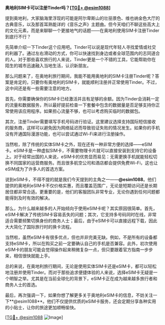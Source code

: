 **奥地利SIM卡可以注册Tinder吗？[[TG💪+ @esim1088](https://t.me/s/esim1088)]**

提到奥地利，大家脑海里浮现的可能是阿尔卑斯山的壮丽景色、维也纳金色大厅的古典音乐，以及那首耳熟能详的《音乐之声》主题曲。但今天咱们不聊这些高大上的文化元素，而是来聊聊一个更接地气的话题——在奥地利使用SIM卡注册Tinder到底行不行？

先简单介绍一下Tinder这个应用吧。Tinder可以说是现代年轻人寻找爱情或社交的利器了。通过左右滑动的方式，你可以快速找到身边或者全球范围内的志同道合的人。对于那些喜欢旅行的人来说，Tinder更是一个不错的工具，它能帮助你在陌生的城市迅速融入当地生活，认识新朋友。

那么问题来了，在奥地利旅行期间，我能不能用奥地利的SIM卡注册Tinder呢？答案是肯定的，只要你有奥地利的SIM卡，就能顺利注册并正常使用Tinder。不过，这中间还是有一些需要注意的地方。

首先，你需要确保你的SIM卡已经激活并且有足够的余额。因为Tinder会消耗一定的流量和数据服务，所以最好提前检查一下套餐中包含的数据量是否足够支持你正常使用该应用程序。如果担心流量不够，也可以考虑购买临时的数据包。

其次，注册Tinder需要填写手机号码进行验证。这里建议选择支持国际短信接收的服务商，这样可以避免因为网络延迟而导致验证失败的情况发生。如果你的手机没有开通国际漫游功能，也可以尝试通过Wi-Fi来进行注册操作。

当然啦，除了传统的实体SIM卡之外，现在还有一种非常方便的选择——eSIM卡。eSIM卡是一种虚拟SIM卡，不需要物理卡片就可以直接安装到支持它的设备上。对于经常出国的人来说，eSIM卡的优势显而易见：无需更换手机就能轻松切换不同国家的运营商服务。而且很多航空公司和酒店都会提供免费Wi-Fi，这也让eSIM成为了许多人的首选方案。

说到eSIM卡，不得不提的就是我们今天提到的主角之一——**@esim1088**。他们提供的奥地利eSIM卡不仅价格实惠，而且覆盖范围广，无论是短期访问还是长期居住都非常合适。更重要的是，他们的客服团队非常专业，无论你遇到任何问题都能得到及时有效的解决。

那么，为什么越来越多的人开始倾向于使用eSIM卡呢？其实原因很简单。首先，eSIM卡解决了传统SIM卡容易丢失的问题；其次，它支持多号码同时在线，非常适合需要频繁切换身份的商务人士；最后，由于eSIM卡可以直接远程下载，因此大大简化了国际旅行时的换卡流程。

当然啦，虽然eSIM卡有很多优点，但也并非完美无缺。例如，不是所有的设备都支持eSIM卡，所以在购买之前一定要确认自己的手机是否兼容。此外，初次使用eSIM卡的朋友可能会觉得操作起来稍微复杂一点，但只要跟着官方指南一步步来，相信很快就能上手。

总的来说，在奥地利旅行期间，无论是使用实体SIM卡还是eSIM卡，都可以轻松地注册并使用Tinder。而对于那些追求便捷体验的人来说，选择eSIM卡无疑是一个明智之举。尤其是在当前全球化的背景下，eSIM卡正在成为越来越多旅行者和商务人士的首选。

最后，再次强调一下，如果你想了解更多关于奥地利eSIM卡的信息，不妨关注一下**@esim1088**。他们不仅提供优质的eSIM卡服务，还会定期分享各种实用的小贴士，让你的旅途更加顺畅愉快。

[[TG💪+ @esim1088](https://t.me/s/esim1088) ![Image](https://i.postimg.cc/4NQfJmqS/Snipaste-2025-05-13-00-14-12.png)]